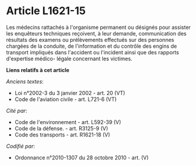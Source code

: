 # Article L1621-15

Les médecins rattachés à l'organisme permanent ou désignés pour assister les enquêteurs techniques reçoivent, à leur demande,
communication des résultats des examens ou prélèvements effectués sur des personnes chargées de la conduite, de l'information
et du contrôle des engins de transport impliqués dans l'accident ou l'incident ainsi que des rapports d'expertise médico-
légale concernant les victimes.

**Liens relatifs à cet article**

_Anciens textes_:

  - Loi n°2002-3 du 3 janvier 2002 - art. 20 (VT)
  - Code de l'aviation civile - art. L721-6 (VT)

_Cité par_:

  - Code de l'environnement - art. L592-39 (V)
  - Code de la défense. - art. R3125-9 (V)
  - Code des transports - art. R1621-18 (V)

_Codifié par_:

  - Ordonnance n°2010-1307 du 28 octobre 2010 - art. (V)
